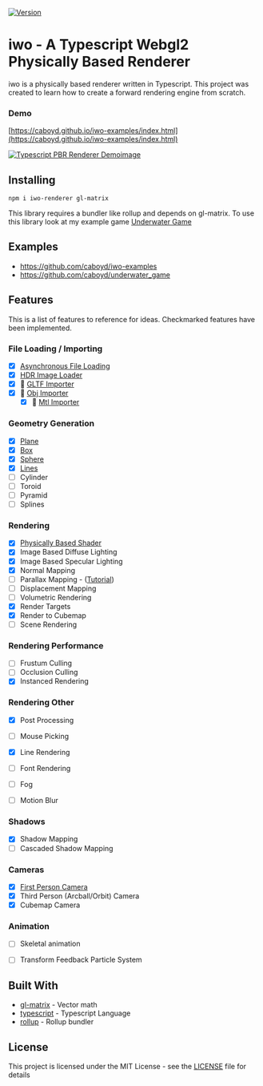 [![Version](https://img.shields.io/npm/v/iwo-renderer)](https://npmjs.com/package/iwo-renderer)


# iwo - A Typescript Webgl2 Physically Based Renderer

iwo is a physically based renderer written in Typescript. This project was created to learn how to create a forward rendering engine from scratch.

### Demo 
[https://caboyd.github.io/iwo-examples/index.html](https://caboyd.github.io/iwo-examples/index.html)

[<img src="https://i.imgur.com/5aFTrlk.png" alt="Typescript PBR Renderer Demoimage">](https://caboyd.github.io/iwo-examples/index.html)

## Installing
```
npm i iwo-renderer gl-matrix
```

This library requires a bundler like rollup and depends on gl-matrix.
To use this library look at my example game [Underwater Game](https://github.com/caboyd/underwater_game)

## Examples
- https://github.com/caboyd/iwo-examples
- https://github.com/caboyd/underwater_game

## Features
This is a list of features to reference for ideas. Checkmarked features have been implemented.  

### File Loading / Importing
- [x] [Asynchronous File Loading](https://github.com/caboyd/iwo/blob/master/src/loader/FileLoader.ts)
- [x] [HDR Image Loader](https://github.com/caboyd/iwor/blob/master/src/loader/HDRImageLoader.ts)  
- [x] :construction: [GLTF Importer](https://github.com/caboyd/iwor/blob/master/src/loader/glTFLoader.ts)  
- [x] :construction: [Obj Importer](https://github.com/caboyd/iwor/blob/master/src/loader/ObjLoader.ts)  
  - [x] :construction: [Mtl Importer](https://github.com/caboyd/iwor/blob/master/src/loader/MtlLoader.ts)  

### Geometry Generation
- [x] [Plane](https://github.com/caboyd/iwo/blob/master/src/geometry/PlaneGeometry.ts)
- [x] [Box](https://github.com/caboyd/iwo/blob/master/src/geometry/BoxGeometry.ts)
- [x] [Sphere](https://github.com/caboyd/iwo/blob/master/src/geometry/SphereGeometry.ts)
- [x] [Lines](https://github.com/caboyd/iwo/blob/master/src/geometry/LineGeometry.ts)
- [ ] Cylinder
- [ ] Toroid
- [ ] Pyramid
- [ ] Splines

### Rendering
- [x] [Physically Based Shader](https://github.com/caboyd/iwo/blob/master/src/shaders/pbr.frag)
- [x] Image Based Diffuse Lighting
- [x] Image Based Specular Lighting
- [x] Normal Mapping
- [ ] Parallax Mapping - ([Tutorial](http://apoorvaj.io/exploring-bump-mapping-with-webgl.html))
- [ ] Displacement Mapping
- [ ] Volumetric Rendering
- [x] Render Targets
- [x] Render to Cubemap
- [ ] Scene Rendering

### Rendering Performance
- [ ] Frustum Culling
- [ ] Occlusion Culling
- [x] Instanced Rendering

### Rendering Other
- [x] Post Processing
- [ ] Mouse Picking
- [x] Line Rendering
- [ ] Font Rendering
- [ ] Fog
- [ ] Motion Blur


### Shadows
- [x] Shadow Mapping
- [ ] Cascaded Shadow Mapping

### Cameras
- [x] [First Person Camera](https://github.com/caboyd/iwo/blob/master/src/cameras/Camera.ts)
- [x] Third Person (Arcball/Orbit) Camera
- [x] Cubemap Camera

### Animation
- [ ] Skeletal animation
- [ ] Transform Feedback Particle System


## Built With
* [gl-matrix](http://glmatrix.net/) - Vector math
* [typescript](https://www.typescriptlang.org/) - Typescript Language
* [rollup](https://rollupjs.org) - Rollup bundler


## License
This project is licensed under the MIT License - see the [LICENSE](LICENSE) file for details

